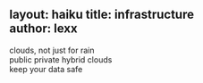 layout: haiku
title: infrastructure  
author: lexx
---

clouds, not just for rain<br>
public private hybrid clouds<br>
keep your data safe<br>